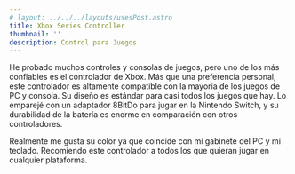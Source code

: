 ```yaml
---
# layout: ../../../layouts/usesPost.astro
title: Xbox Series Controller
thumbnail: ''
description: Control para Juegos
---
```


He probado muchos controles y consolas de juegos, pero uno de los más confiables es el controlador de Xbox. Más que una preferencia personal, este controlador es altamente compatible con la mayoría de los juegos de PC y consola. Su diseño es estándar para casi todos los juegos que hay. Lo emparejé con un adaptador 8BitDo para jugar en la Nintendo Switch, y su durabilidad de la batería es enorme en comparación con otros controladores.

Realmente me gusta su color ya que coincide con mi gabinete del PC y mi teclado. Recomiendo este controlador a todos los que quieran jugar en cualquier plataforma.
